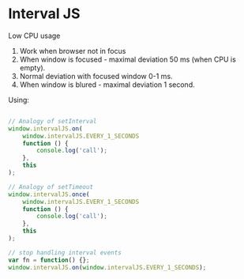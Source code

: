 # Interval JS
 Low CPU usage

 1. Work when browser not in focus
 2. When window is focused - maximal deviation 50 ms (when CPU is empty).
 3. Normal deviation with focused window 0-1 ms.
 4. When window is blured - maximal deviation 1 second.

 Using:

```javascript

// Analogy of setInterval
window.intervalJS.on(
    window.intervalJS.EVERY_1_SECONDS
    function () {
        console.log('call');
    },
    this
);

// Analogy of setTimeout
window.intervalJS.once(
    window.intervalJS.EVERY_1_SECONDS
    function () {
        console.log('call');
    },
    this
);

// stop handling interval events
var fn = function() {};
window.intervalJS.on(window.intervalJS.EVERY_1_SECONDS);
```